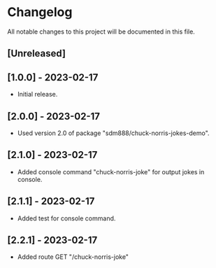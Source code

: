 # Changelog

All notable changes to this project will be documented in this file.

## [Unreleased]

## [1.0.0] - 2023-02-17
- Initial release.

## [2.0.0] - 2023-02-17
- Used version 2.0 of package "sdm888/chuck-norris-jokes-demo".

## [2.1.0] - 2023-02-17
- Added console command "chuck-norris-joke" for output jokes in console.

## [2.1.1] - 2023-02-17
- Added test for console command.

## [2.2.1] - 2023-02-17
- Added route GET "/chuck-norris-joke"